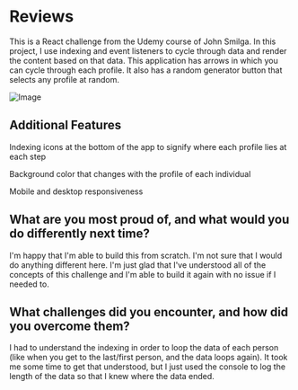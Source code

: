 <h1>Reviews</h1>

This is a React challenge from the Udemy course of John Smilga.  In this project, I use indexing and event listeners to cycle through data and render the content based on that data.  This application has arrows in which you can cycle
through each profile.  It also has a random generator button that selects any profile at random.

![Image](https://github.com/user-attachments/assets/17c43159-0a4d-4066-a9c5-a8b0fba9e837)

<h2>Additional Features</h2>

<p>Indexing icons at the bottom of the app to signify where each profile lies at each step</p>
<p>Background color that changes with the profile of each individual</p>
<p>Mobile and desktop responsiveness</p>

<h2>What are you most proud of, and what would you do differently next time?</h2>

I'm happy that I'm able to build this from scratch.  I'm not sure that I would do anything different here.  I'm just glad that I've understood all of the concepts of this challenge and I'm able to build it again with no issue if
I needed to.

<h2>What challenges did you encounter, and how did you overcome them?</h2>

I had to understand the indexing in order to loop the data of each person (like when you get to the last/first person, and the data loops again).  It took me some time to get that understood, but I just used the console to log the 
length of the data so that I knew where the data ended.
